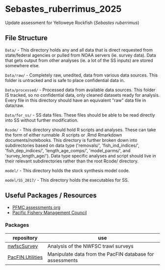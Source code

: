 # Sebastes_ruberrimus_2025
Update assessment for Yelloweye Rockfish (*Sebastes ruberrimus*)

## File Structure 
`Data/` - This directory holds any and all data that is direct requested from state/federal agencies or pulled from NOAA servers (ie. survey data). Data that gets output from other analyses (ie. a lot of the SS inputs) are stored somewhere else.

`Data/raw/` - Completely raw, unedited, data from various data sources. This folder is untracked and is safe to place confidential data in.

`Data/processed/` - Processed data from available data sources. This folder IS tracked, so no confidential data, only cleaned datasets ready for analysis. Every file in this directory should have an equivalent "raw" data file in data/raw.

`Data/for_ss/` - SS data files. These files should be able to be read directly into SS without further modification.
  
`Rcode/` - This directory should hold R scripts and analyses. These can take the form of either runnable .R scripts or .Rmd Rmarkdown documents/notebooks. This directory is further broken down into subdirectories based on data type ('removals/', 'fish_ind_indices/', 'fish_dep_indices/', 'length_age_comps/', 'model_parms/', and 'survey_length_age/'). Data type specific analyses and script should live in their relevant subdirectories rather than the root Rcode/ directory.

`model/` - This directory holds the stock synthesis model code.

`model/SS_2017/` - This directory holds the executables for SS. 

## Useful Packages / Resources

* [PFMC assessments org](https://github.com/pfmc-assessments)
* [Pacific Fishery Management Council](https://www.pcouncil.org)

### Packages
repository | use 
-- | -- 
[nwfscSurvey](http://pfmc-assessments.github.io/nwfscSurvey/) | Analysis of the NWFSC trawl surveys 
[PacFIN.Utilities](https://pfmc-assessments.github.io/PacFIN.Utilities/) | Manipulate data from the PacFIN database for assessments 
